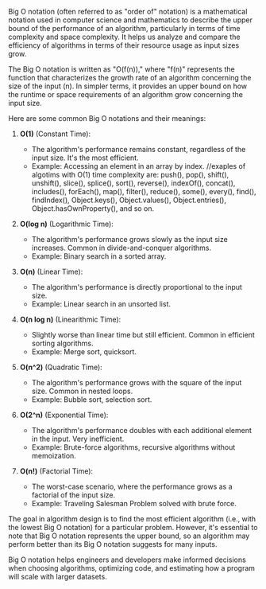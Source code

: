 Big O notation (often referred to as "order of" notation) is a mathematical notation used in computer science and mathematics to describe the upper bound of the performance of an algorithm, particularly in terms of time complexity and space complexity. It helps us analyze and compare the efficiency of algorithms in terms of their resource usage as input sizes grow.

The Big O notation is written as "O(f(n))," where "f(n)" represents the function that characterizes the growth rate of an algorithm concerning the size of the input (n). In simpler terms, it provides an upper bound on how the runtime or space requirements of an algorithm grow concerning the input size.

Here are some common Big O notations and their meanings:

1. **O(1)** (Constant Time):
    - The algorithm's performance remains constant, regardless of the input size. It's the most efficient.
    - Example: Accessing an element in an array by index.
   //exaples of algotims with O(1) time complexity are: push(), pop(), shift(), unshift(), slice(), splice(), sort(), reverse(), indexOf(), concat(), includes(), forEach(), map(), filter(), reduce(), some(), every(), find(), findIndex(), Object.keys(), Object.values(), Object.entries(), Object.hasOwnProperty(), and so on.

2. **O(log n)** (Logarithmic Time):
    - The algorithm's performance grows slowly as the input size increases. Common in divide-and-conquer algorithms.
    - Example: Binary search in a sorted array.
   
3. **O(n)** (Linear Time):
    - The algorithm's performance is directly proportional to the input size.
    - Example: Linear search in an unsorted list.

4. **O(n log n)** (Linearithmic Time):
    - Slightly worse than linear time but still efficient. Common in efficient sorting algorithms.
    - Example: Merge sort, quicksort.

5. **O(n^2)** (Quadratic Time):
    - The algorithm's performance grows with the square of the input size. Common in nested loops.
    - Example: Bubble sort, selection sort.

6. **O(2^n)** (Exponential Time):
    - The algorithm's performance doubles with each additional element in the input. Very inefficient.
    - Example: Brute-force algorithms, recursive algorithms without memoization.

7. **O(n!)** (Factorial Time):
    - The worst-case scenario, where the performance grows as a factorial of the input size.
    - Example: Traveling Salesman Problem solved with brute force.

The goal in algorithm design is to find the most efficient algorithm (i.e., with the lowest Big O notation) for a particular problem. However, it's essential to note that Big O notation represents the upper bound, so an algorithm may perform better than its Big O notation suggests for many inputs.

Big O notation helps engineers and developers make informed decisions when choosing algorithms, optimizing code, and estimating how a program will scale with larger datasets.